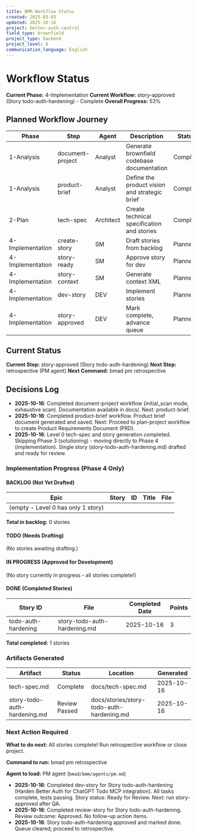 ```yaml
---
title: BMM Workflow Status
created: 2025-03-03
updated: 2025-10-16
project: better-auth-central
field_type: brownfield
project_type: backend
project_level: 0
communication_language: English
---
```


# Workflow Status

**Current Phase:** 4-Implementation
**Current Workflow:** story-approved (Story todo-auth-hardening) - Complete
**Overall Progress:** 53%

## Planned Workflow Journey

| Phase | Step | Agent | Description | Status |
| --- | --- | --- | --- | --- |
| 1-Analysis | document-project | Analyst | Generate brownfield codebase documentation | Complete |
| 1-Analysis | product-brief | Analyst | Define the product vision and strategic brief | Complete |
| 2-Plan | tech-spec | Architect | Create technical specification and stories | Complete |
| 4-Implementation | create-story | SM | Draft stories from backlog | Planned |
| 4-Implementation | story-ready | SM | Approve story for dev | Planned |
| 4-Implementation | story-context | SM | Generate context XML | Planned |
| 4-Implementation | dev-story | DEV | Implement stories | Planned |
| 4-Implementation | story-approved | DEV | Mark complete, advance queue | Planned |

## Current Status

**Current Step:** story-approved (Story todo-auth-hardening)
**Next Step:** retrospective (PM agent)
**Next Command:** bmad pm retrospective

## Decisions Log

- **2025-10-16**: Completed document-project workflow (initial_scan mode, exhaustive scan). Documentation available in docs/. Next: product-brief.
- **2025-10-16**: Completed product-brief workflow. Product brief document generated and saved. Next: Proceed to plan-project workflow to create Product Requirements Document (PRD).
- **2025-10-16**: Level 0 tech-spec and story generation completed. Skipping Phase 3 (solutioning) - moving directly to Phase 4 (implementation). Single story (story-todo-auth-hardening.md) drafted and ready for review.

### Implementation Progress (Phase 4 Only)

#### BACKLOG (Not Yet Drafted)

| Epic                          | Story | ID  | Title | File |
| ----------------------------- | ----- | --- | ----- | ---- |
| (empty - Level 0 has only 1 story) |       |     |       |      |

**Total in backlog:** 0 stories

#### TODO (Needs Drafting)

(No stories awaiting drafting.)

#### IN PROGRESS (Approved for Development)

(No story currently in progress - all stories complete!)

#### DONE (Completed Stories)

| Story ID | File | Completed Date | Points |
| -------- | ---- | -------------- | ------ |
| todo-auth-hardening | story-todo-auth-hardening.md | 2025-10-16 | 3 |

**Total completed:** 1 stories


### Artifacts Generated

| Artifact | Status | Location | Generated |
| -------- | ------ | -------- | ---------- |
| tech-spec.md | Complete | docs/tech-spec.md | 2025-10-16 |
| story-todo-auth-hardening.md | Review Passed | docs/stories/story-todo-auth-hardening.md | 2025-10-16 |

### Next Action Required

**What to do next:** All stories complete! Run retrospective workflow or close project.

**Command to run:** bmad pm retrospective

**Agent to load:** PM agent (`bmad/bmm/agents/pm.md`)
- **2025-10-16**: Completed dev-story for Story todo-auth-hardening (Harden Better Auth for ChatGPT Todo MCP integration). All tasks complete, tests passing. Story status: Ready for Review. Next: run story-approved after QA.
- **2025-10-16**: Completed review-story for Story todo-auth-hardening. Review outcome: Approved. No follow-up action items.
- **2025-10-16**: Story todo-auth-hardening approved and marked done. Queue cleared; proceed to retrospective.

